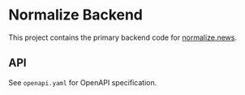 # Normalize Backend

This project contains the primary backend code for [normalize.news](https://normalize.news).

## API

See `openapi.yaml` for OpenAPI specification.
